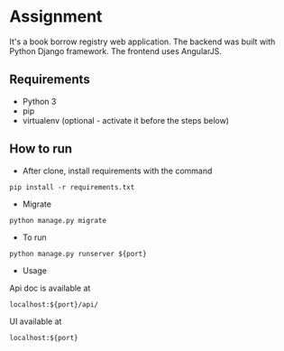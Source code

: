 # Assignment
It's a book borrow registry web application. The backend was built with Python Django framework. The frontend uses AngularJS.

## Requirements
- Python 3
- pip
- virtualenv (optional - activate it before the steps below)

## How to run
- After clone, install requirements with the command

`pip install -r requirements.txt`

- Migrate

`python manage.py migrate`

- To run

`python manage.py runserver ${port}`

- Usage

Api doc is available at

`localhost:${port}/api/`

UI available at

`localhost:${port}`

